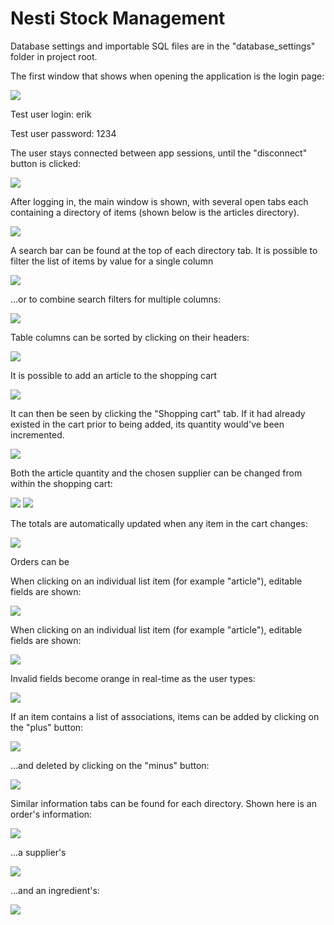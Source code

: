 # Nesti Stock Management

Database settings and importable SQL files are in the "database_settings" folder in project root.

The first window that shows when opening the application is the login page:

![](src/main/resources/readme/loginPage.png)

Test user login: erik

Test user password: 1234

The user stays connected between app sessions, until the "disconnect" button is clicked:

![](src/main/resources/readme/disconnect.png)

After logging in, the main window is shown, with several open tabs each containing a directory of items (shown below is the articles directory).

![](src/main/resources/readme/directoryArticle.png)

A search bar can be found at the top of each directory tab. It is possible to filter the list of items by value for a single column

![](src/main/resources/readme/searchBar1.png)

...or to combine search filters for multiple columns:

![](src/main/resources/readme/searchBar2.png)

Table columns can be sorted by clicking on their headers:

![](src/main/resources/readme/sortList.png)

It is possible to add an article to the shopping cart

![](src/main/resources/readme/addToCart.png)

It can then be seen by clicking the "Shopping cart" tab. If it had already existed in the cart prior to being added, its quantity would've been incremented.

![](src/main/resources/readme/cartFull.png)

Both the article quantity and the chosen supplier can be changed from within the shopping cart:

![](src/main/resources/readme/CartChangeQuantity.png)
![](src/main/resources/readme/CartChangeSupplier.png)

The totals are automatically updated when any item in the cart changes:

![](src/main/resources/readme/CartSum.png)

Orders can be 

When clicking on an individual list item (for example "article"), editable fields are shown:

![](src/main/resources/readme/articleInformation.png)

When clicking on an individual list item (for example "article"), editable fields are shown:

![](src/main/resources/readme/articleInformation.png)

Invalid fields become orange in real-time as the user types:

![](src/main/resources/readme/articleInfoOrangeField.png)

If an item contains a list of associations, items can be added by clicking on the "plus" button:

![](src/main/resources/readme/articleInfoAddUnit.png)

...and deleted by clicking on the "minus" button:

![](src/main/resources/readme/articleInfoDeleteUnit.png)

Similar information tabs can be found for each directory. Shown here is an order's information:

![](src/main/resources/readme/orderInformation.png)

...a supplier's

![](src/main/resources/readme/supplierInformation.png)

...and an ingredient's:

![](src/main/resources/readme/ingredientInformation.png)


